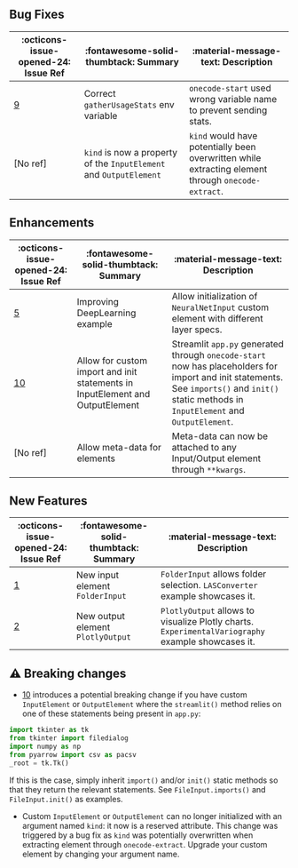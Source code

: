 ## Bug Fixes

:octicons-issue-opened-24: Issue Ref | :fontawesome-solid-thumbtack: Summary | :material-message-text: Description
-|-|-
[9](https://github.com/deeplime-io/onecode/issues/9) | Correct `gatherUsageStats` env variable | `onecode-start` used wrong variable name to prevent sending stats.
[No ref] | `kind` is now a property of the `InputElement` and `OutputElement` | `kind` would have potentially been overwritten while extracting element through `onecode-extract`.

## Enhancements

:octicons-issue-opened-24: Issue Ref | :fontawesome-solid-thumbtack: Summary | :material-message-text: Description
-|-|-
[5](https://github.com/deeplime-io/onecode/issues/5) | Improving DeepLearning example | Allow initialization of `NeuralNetInput` custom element with different layer specs.
[10](https://github.com/deeplime-io/onecode/issues/10) | Allow for custom import and init statements in InputElement and OutputElement | Streamlit `app.py` generated through `onecode-start` now has placeholders for import and init statements. See `imports()` and `init()` static methods in `InputElement` and `OutputElement`.
[No ref] | Allow meta-data for elements | Meta-data can now be attached to any Input/Output element through `**kwargs`.


## New Features

:octicons-issue-opened-24: Issue Ref | :fontawesome-solid-thumbtack: Summary | :material-message-text: Description
-|-|-
[1](https://github.com/deeplime-io/onecode/issues/1) | New input element `FolderInput` | `FolderInput` allows folder selection. `LASConverter` example showcases it.
[2](https://github.com/deeplime-io/onecode/issues/2) | New output element `PlotlyOutput` | `PlotlyOutput` allows to visualize Plotly charts. `ExperimentalVariography` example showcases it.


## :warning: Breaking changes

* [10](https://github.com/deeplime-io/onecode/issues/10) introduces a potential breaking change if you have custom `InputElement` or `OutputElement` where the `streamlit()` method relies on one of these statements being present in `app.py`:
```python
import tkinter as tk
from tkinter import filedialog
import numpy as np
from pyarrow import csv as pacsv
_root = tk.Tk()
```  
If this is the case, simply inherit `import()` and/or `init()` static methods so that they return the relevant statements.
See `FileInput.imports()` and `FileInput.init()` as examples.

* Custom `InputElement` or `OutputElement` can no longer initialized with an argument named `kind`:
it now is a reserved attribute. This change was triggered by a bug fix as `kind` was potentially overwritten
when extracting element through `onecode-extract`. Upgrade your custom element by changing your argument name.
